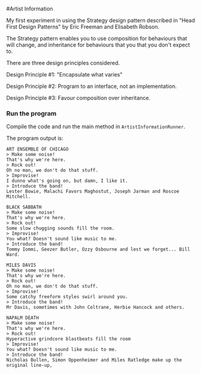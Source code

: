 #Artist Information

My first experiment in using the Strategy design pattern described in "Head First Design Patterns" by Eric Freeman and Elisabeth Robson.

The Strategy pattern enables you to use composition for behaviours that will change, and inheritance for behaviours that you that you don't expect to.

There are three design principles considered.

Design Principle #1: "Encapsulate what varies"

Design Principle #2: Program to an interface, not an implementation.

Design Principle #3: Favour composition over inheritance.

### Run the program
Compile the code and run the main method in `ArtistInformationRunner`.

The program output is:

```
ART ENSEMBLE OF CHICAGO
> Make some noise!
That's why we're here.
> Rock out!
Oh no man, we don't do that stuff.
> Improvise!
I dunno what's going on, but damn, I like it.
> Introduce the band!
Lester Bowie, Malachi Favors Maghostut, Joseph Jarman and Roscoe Mitchell.

BLACK SABBATH
> Make some noise!
That's why we're here.
> Rock out!
Some slow chugging sounds fill the room.
> Improvise!
You what? Doesn't sound like music to me.
> Introduce the band!
Tommy Iommi, Geezer Butler, Ozzy Osbourne and lest we forget... Bill Ward.

MILES DAVIS
> Make some noise!
That's why we're here.
> Rock out!
Oh no man, we don't do that stuff.
> Improvise!
Some catchy freeform styles swirl around you.
> Introduce the band!
Mr Davis, sometimes with John Coltrane, Herbie Hancock and others.

NAPALM DEATH
> Make some noise!
That's why we're here.
> Rock out!
Hyperactive grindcore blastbeats fill the room
> Improvise!
You what? Doesn't sound like music to me.
> Introduce the band!
Nicholas Bullen, Simon Oppenheimer and Miles Ratledge make up the original line-up,
```
